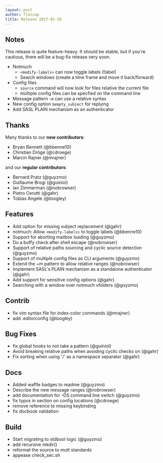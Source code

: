 ```yaml
---
layout: post
author: flatcap
title: Release 2017-01-28
---
```


## Notes

This release is quite feature-heavy. It should be stable, but if you're
cautious, there will be a bug-fix release very soon.

- Notmuch
  - `<modify-labels>` can now toggle labels (!label)
  - Search windows (create a time frame and move it back/forward)
- Config files
  - `source` command will now look for files relative the current file
  - multiple config files can be specfied on the command line
- Message pattern `~m` can use a relative syntax
- New config option `$empty_subject` for replying
- Add SASL PLAIN mechanism as an authenticator

## Thanks

Many thanks to our **new contributors**:

- Bryan Bennett (@bbenne10)
- Christian Dröge (@cdroege)
- Marcin Rajner (@mrajner)

and our **regular contributors**:

- Bernard Pratz (@guyzmo)
- Guillaume Brogi (@guiniol)
- Ian Zimmerman (@nobrowser)
- Pietro Cerutti (@gahr)
- Tobias Angele (@toogley)

## Features

- Add option for missing subject replacement (@gahr)
- notmuch: Allow `<modify-labels>` to toggle labels
  (@bbenne10)
- Support for aborting mailbox loading (@guyzmo)
- Do a buffy check after shell escape
  (@nobrowser)
- Support of relative paths sourcing and cyclic source detection
  (@guyzmo)
- Support of multiple config files as CLI arguments
  (@guyzmo)
- Extend the ~m pattern to allow relative ranges
  (@nobrowser)
- Implement SASL's PLAIN mechanism as a standalone authenticator
  (@gahr)
- Add support for sensitive config options (@gahr)
- Searching with a window over notmuch vfolders
  (@guyzmo)

## Contrib

- fix vim syntax file for index-color commands
  (@mrajner)
- add .editorconfig (@toogley)

## Bug Fixes

- fix global hooks to not take a pattern
  (@guiniol)
- Avoid breaking relative paths when avoiding cyclic checks on
  (@gahr)
- Fix sorting when using '/' as a namespace separator
  (@gahr)

## Docs

- Added waffle badges to readme (@guyzmo)
- Describe the new message ranges (@nobrowser)
- add documentation for -DS command line switch
  (@guyzmo)
- fix typos in section on config locations
  (@cdroege)
- remove reference to missing keybinding
- fix docbook validation

## Build

- Start migrating to stdbool logic (@guyzmo)
- add recursive mkdir()
- reformat the source to mutt standards
- appease check_sec.sh

